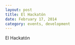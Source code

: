 ```yaml
---
layout: post
title: El Hackatón
date: February 17, 2014
category: events, development
---
```


El Hackatón
